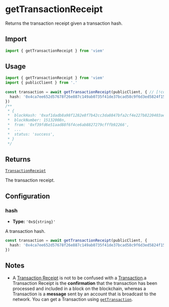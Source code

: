 # getTransactionReceipt

Returns the transaction receipt given a transaction hash.

## Import

```ts
import { getTransactionReceipt } from 'viem'
```

## Usage

```ts
import { getTransactionReceipt } from 'viem'
import { publicClient } from '.'
 
const transaction = await getTransactionReceipt(publicClient, { // [!code focus:99]
  hash: '0x4ca7ee652d57678f26e887c149ab0735f41de37bcad58c9f6d3ed5824f15b74d'
})
/**
 * {
 *  blockHash: '0xaf1dadb8a98f1282e8f7b42cc3da8847bfa2cf4e227b8220403ae642e1173088',
 *  blockNumber: 15132008n,
 *  from: '0xf39fd6e51aad88f6f4ce6ab8827279cfffb92266',
 *  ...
 *  status: 'success',
 * }
 */
```

## Returns

[`TransactionReceipt`](/docs/glossary/types#TODO)

The transaction receipt.

## Configuration

### hash

- **Type:** `'0x${string}'`

A transaction hash.

```ts
const transaction = await getTransactionReceipt(publicClient, {
  hash: '0x4ca7ee652d57678f26e887c149ab0735f41de37bcad58c9f6d3ed5824f15b74d' // [!code focus]
})
```


## Notes

- A [Transaction Receipt](/docs/glossary/terms#TODO) is not to be confused with a [Transaction](/docs/glossary/terms#TODO).a Transaction Receipt is the **confirmation** that the transaction has been processed and included in a block on the blockchain, whereas a Transaction is a **message** sent by an account that is broadcast to the network. You can get a Transaction using [`getTransaction`](/docs/actions/public/getTransaction).